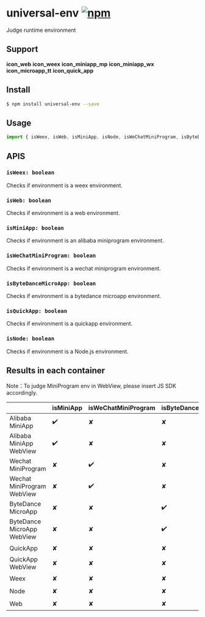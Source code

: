 # universal-env [![npm](https://img.shields.io/npm/v/universal-env.svg)](https://www.npmjs.com/package/universal-env)

Judge runtime environment

## Support
__icon_web__ __icon_weex__ __icon_miniapp_mp__ __icon_miniapp_wx__ __icon_microapp_tt__ __icon_quick_app__

## Install
```bash
$ npm install universal-env --save
```

## Usage
```javascript
import { isWeex, isWeb, isMiniApp, isNode, isWeChatMiniProgram, isByteDanceMicroApp, isQuickApp } from 'universal-env';

```

## APIS
### `isWeex: boolean`
Checks if environment is a weex environment.

### `isWeb: boolean`
Checks if environment is a web environment.

### `isMiniApp: boolean`
Checks if environment is an alibaba miniprogram environment.

### `isWeChatMiniProgram: boolean`
Checks if environment is a wechat miniprogram environment.

### `isByteDanceMicroApp: boolean`
Checks if environment is a bytedance microapp environment.

### `isQuickApp: boolean`
Checks if environment is a quickapp environment.

### `isNode: boolean`
Checks if environment is a Node.js environment.

## Results in each container

Note：To judge MiniProgram env in WebView, please insert JS SDK accordingly.

|                               | isMiniApp | isWeChatMiniProgram | isByteDanceMicroApp | isQuickApp | isWeb | isWeex | isNode |
| ----------------------------- | --------- | ------------------- | ------------------- | ---------- | ----- | ------ | ------ |
| Alibaba MiniApp               | ✔️         | ✘                   | ✘                   | ✘          | ✘     | ✘      | ✘      |
| Alibaba MiniApp WebView       | ✔️         | ✘                   | ✘                   | ✘          | ✔️     | ✘      | ✘      |
| Wechat MiniProgram            | ✘         | ✔️                   | ✘                   | ✘          | ✘     | ✘      | ✘      |
| Wechat MiniProgram WebView    | ✘         | ✔️                   | ✘                   | ✘          | ✔️     | ✘      | ✘      |
| ByteDance MicroApp            | ✘         | ✘                   | ✔️                   | ✘          | ✘     | ✘      | ✘      |
| ByteDance MicroApp WebView    | ✘         | ✘                   | ✔️                   | ✘          | ✔️     | ✘      | ✘      |
| QuickApp                      | ✘         | ✘                   | ✘                   | ✔️          | ✘     | ✘      | ✘      |
| QuickApp WebView              | ✘         | ✘                   | ✘                   | ✘          | ✔️     | ✘      | ✘      |
| Weex                          | ✘         | ✘                   | ✘                   | ✘          | ✘     | ✔️      | ✘      |
| Node                          | ✘         | ✘                   | ✘                   | ✘          | ✘     | ✘      | ✔️      |
| Web                           | ✘         | ✘                   | ✘                   | ✘          | ✔️     | ✘      | ✘      |


